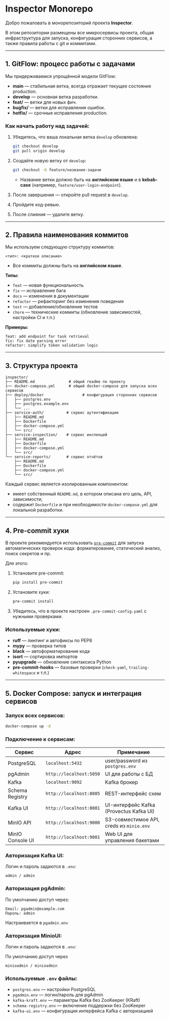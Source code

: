# Inspector Monorepo

Добро пожаловать в монорепозиторий проекта **Inspector**.

В этом репозитории размещены все микросервисы проекта, общая инфраструктура для запуска, конфигурация сторонних сервисов, а также правила работы с git и коммитами.

---

## 1. GitFlow: процесс работы с задачами

Мы придерживаемся упрощённой модели GitFlow:

* **main** — стабильная ветка, всегда отражает текущее состояние production.
* **develop** — основная ветка разработки.
* **feat/** — ветки для новых фич.
* **bugfix/** — ветки для исправления ошибок.
* **hotfix/** — срочные исправления production.

### Как начать работу над задачей:

1. Убедитесь, что ваша локальная ветка `develop` обновлена:

   ```bash
   git checkout develop
   git pull origin develop
   ```
2. Создайте новую ветку от `develop`:

   ```bash
   git checkout -b feature/название-задачи
   ```

   * Название ветки должно быть на **английском языке** и в **kebab-case** (например, `feature/user-login-endpoint`).
3. После завершения — откройте pull request в `develop`.
4. Пройдите код-ревью.
5. После слияния — удалите ветку.

---

## 2. Правила наименования коммитов

Мы используем следующую структуру коммитов:

```
<тип>: <краткое описание>
```

* Все коммиты должны быть на **английском языке**.

**Типы:**

* `feat` — новая функциональность
* `fix` — исправление бага
* `docs` — изменения в документации
* `refactor` — рефакторинг без изменения поведения
* `test` — добавление/обновление тестов
* `chore` — технические коммиты (обновление зависимостей, настройки CI и т.п.)

**Примеры:**

```
feat: add endpoint for task retrieval
fix: fix date parsing error
refactor: simplify token validation logic
```

---

## 3. Структура проекта

```
inspector/
├── README.md               # общий readme по проекту
├── docker-compose.yml      # общий docker-compose для запуска всех сервисов
├── deploy/docker                 # конфигурация сторонних сервисов
│   ├── postgres.env
│   ├── postgres.example.env
│   └── ...
├── service-auth/          # сервис аутентификации
│   ├── README.md
│   ├── Dockerfile
│   ├── docker-compose.yml
│   └── src/
├── service-inspection/    # сервис инспекций
│   ├── README.md
│   ├── Dockerfile
│   ├── docker-compose.yml
│   └── src/
└── service-reports/       # сервис отчётов
    ├── README.md
    ├── Dockerfile
    ├── docker-compose.yml
    └── src/
```

Каждый сервис является изолированным компонентом:

* имеет собственный `README.md`, в котором описана его цель, API, зависимости;
* содержит `Dockerfile` и при необходимости `docker-compose.yml` для локальной разработки.

---

## 4. Pre-commit хуки

В проекте рекомендуется использовать [`pre-commit`](https://pre-commit.com/) для запуска автоматических проверок кода: форматирование, статический анализ, поиск секретов и пр.

Для этого:

1. Установите pre-commit:

   ```bash
   pip install pre-commit
   ```
2. Установите хуки:

   ```bash
   pre-commit install
   ```
3. Убедитесь, что в проекте настроен `.pre-commit-config.yaml` с нужными проверками.

### Используемые хуки:

* **ruff** — линтинг и автофиксы по PEP8
* **mypy** — проверка типов
* **black** — автоформатирование кода
* **isort** — сортировка импортов
* **pyupgrade** — обновление синтаксиса Python
* **pre-commit-hooks** — базовые проверки (`check-yaml`, `trailing-whitespace` и т.п.)

---

## 5. Docker Compose: запуск и интеграция сервисов

### Запуск всех сервисов:

```bash
docker-compose up -d
```

### Подключение к сервисам:

| Сервис               | Адрес                   | Примечание                               |
| -------------------- | ----------------------- | ---------------------------------------- |
| PostgreSQL           | `localhost:5432`        | user/password из `postgres.env`          |
| pgAdmin              | `http://localhost:5050` | UI для работы с БД                       |
| Kafka                | `localhost:9092`        | Kafka брокер                             |
| Schema Registry      | `http://localhost:8085` | REST-интерфейс схем                      |
| Kafka UI             | `http://localhost:8081` | UI-интерфейс Kafka (Provectus Kafka UI)  |
| MinIO API            | `http://localhost:9000` | S3-совместимое API, creds из `minio.env` |
| MinIO Console UI     | `http://localhost:9001` | Web UI для управления бакетами           |


### Авторизация Kafka UI:

Логин и пароль задаются в `.env`:

```
admin / admin
```

### Авторизация pgAdmin:

По умолчанию доступ через:

```
Email: pgadmin@example.com
Пароль: admin
```

Настраивается в `pgadmin.env`

### Авторизация MinioUI:

Логин и пароль задаются в `.env`:

По умолчанию доступ через
```
minioadmin / minioadmin
```

### Используемые `.env` файлы:

* `postgres.env` — настройки PostgreSQL
* `pgadmin.env` — логин/пароль для pgAdmin
* `kafka-kraft.env` — параметры Kafka без ZooKeeper (KRaft)
* `schema-registry.env` — включение поддержки без ZooKeeper
* `kafka-ui.env` — конфигурация интерфейса Kafka с авторизацией
